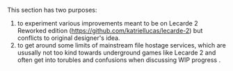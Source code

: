 This section has two purposes:
1) to experiment various improvements meant to be on Lecarde 2 Reworked edition (https://github.com/katriellucas/lecarde-2) but conflicts to original designer's idea.
2) to get around some limits of mainstream file hostage services, which are ususally not too kind towards underground games like Lecarde 2 and often get into torubles and confusions when discussing WIP progress
   .

